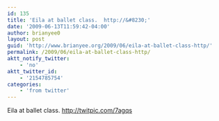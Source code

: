 ```yaml
---
id: 135
title: 'Eila at ballet class.  http://&#8230;'
date: '2009-06-13T11:59:42-04:00'
author: brianyee0
layout: post
guid: 'http://www.brianyee.org/2009/06/eila-at-ballet-class-http/'
permalink: /2009/06/eila-at-ballet-class-http/
aktt_notify_twitter:
    - 'no'
aktt_twitter_id:
    - '2154785754'
categories:
    - 'from twitter'
---
```


Eila at ballet class. <http://twitpic.com/7agqs>
